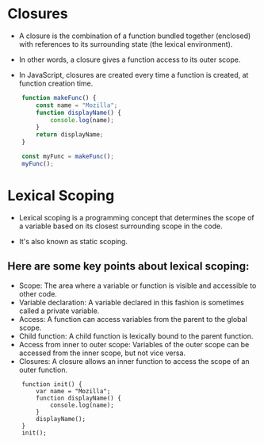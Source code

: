 # Closures
- A closure is the combination of a function bundled together (enclosed) with references to its surrounding state (the lexical environment). 

- In other words, a closure gives a function access to its outer scope. 

- In JavaScript, closures are created every time a function is created, at function creation time.

```javascript 
    function makeFunc() {
        const name = "Mozilla";
        function displayName() {
            console.log(name);
        }
        return displayName;
    }

    const myFunc = makeFunc();
    myFunc();

```

# Lexical Scoping
- Lexical scoping is a programming concept that determines the scope of a variable based on its closest surrounding scope in the code. 

- It's also known as static scoping. 

## Here are some key points about lexical scoping:

- Scope: The area where a variable or function is visible and accessible to other code. 
- Variable declaration: A variable declared in this fashion is sometimes called a private variable. 
- Access: A function can access variables from the parent to the global scope. 
- Child function: A child function is lexically bound to the parent function. 
- Access from inner to outer scope: Variables of the outer scope can be accessed from the inner scope, but not vice versa. 
- Closures: A closure allows an inner function to access the scope of an outer function. 

```javscript
    function init() {
        var name = "Mozilla"; 
        function displayName() {
            console.log(name); 
        }
        displayName();
    }
    init();

```
